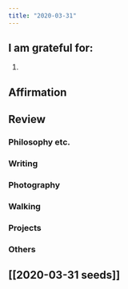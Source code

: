 ```yaml
---
title: "2020-03-31"
---
```

## I am grateful for:
1. 

## Affirmation

## Review
### Philosophy etc.

### Writing

### Photography

### Walking

### Projects

### Others

## [[2020-03-31 seeds]]
